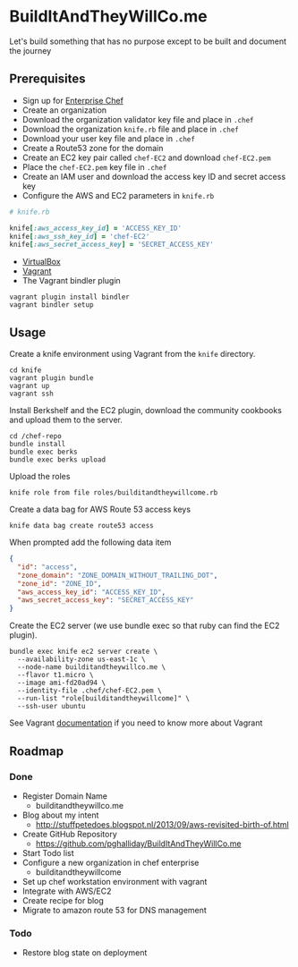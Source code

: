 BuildItAndTheyWillCo.me
=======================

Let's build something that has no purpose except to be built and document the journey

Prerequisites
-------------

- Sign up for [Enterprise Chef](https://www.opscode.com/)
- Create an organization
- Download the organization validator key file and place in `.chef`
- Download the organization `knife.rb` file and place in `.chef`
- Download your user key file and place in `.chef`
- Create a Route53 zone for the domain
- Create an EC2 key pair called `chef-EC2` and download `chef-EC2.pem`
- Place the `chef-EC2.pem` key file in `.chef`
- Create an IAM user and download the access key ID and secret access key
- Configure the AWS and EC2 parameters in `knife.rb`

```ruby
# knife.rb

knife[:aws_access_key_id] = 'ACCESS_KEY_ID'
knife[:aws_ssh_key_id] = 'chef-EC2'
knife[:aws_secret_access_key] = 'SECRET_ACCESS_KEY'
```

- [VirtualBox](https://www.virtualbox.org/wiki/Downloads)
- [Vagrant](http://downloads.vagrantup.com/)
- The Vagrant bindler plugin

```
vagrant plugin install bindler
vagrant bindler setup
```

Usage
-----

Create a knife environment using Vagrant from the `knife` directory.

```
cd knife
vagrant plugin bundle
vagrant up
vagrant ssh
```

Install Berkshelf and the EC2 plugin, download the community cookbooks and upload them to the server.

```
cd /chef-repo
bundle install
bundle exec berks
bundle exec berks upload
```

Upload the roles

```
knife role from file roles/builditandtheywillcome.rb
```

Create a data bag for AWS Route 53 access keys

```
knife data bag create route53 access
```

When prompted add the following data item

```json
{
  "id": "access",
  "zone_domain": "ZONE_DOMAIN_WITHOUT_TRAILING_DOT",
  "zone_id": "ZONE_ID",
  "aws_access_key_id": "ACCESS_KEY_ID",
  "aws_secret_access_key": "SECRET_ACCESS_KEY"
}
```

Create the EC2 server (we use bundle exec so that ruby can find the EC2 plugin).

```
bundle exec knife ec2 server create \
  --availability-zone us-east-1c \
  --node-name builditandtheywillco.me \
  --flavor t1.micro \
  --image ami-fd20ad94 \
  --identity-file .chef/chef-EC2.pem \
  --run-list "role[builditandtheywillcome]" \
  --ssh-user ubuntu
```

See Vagrant [documentation](http://docs.vagrantup.com/v2/) if you need to know more about Vagrant

Roadmap
-------
 
### Done

- Register Domain Name
  - builditandtheywillco.me
- Blog about my intent
  - http://stuffpetedoes.blogspot.nl/2013/09/aws-revisited-birth-of.html
- Create GitHub Repository
  - https://github.com/pghalliday/BuildItAndTheyWillCo.me
- Start Todo list
- Configure a new organization in chef enterprise
  - builditandtheywillcome
- Set up chef workstation environment with vagrant
- Integrate with AWS/EC2
- Create recipe for blog
- Migrate to amazon route 53 for DNS management

### Todo

- Restore blog state on deployment
